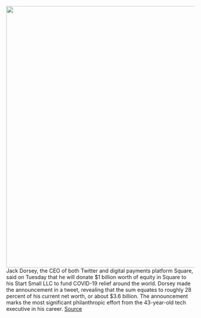 <img src='https://cdn.vox-cdn.com/thumbor/mI8b4KgaFtqIL7_KSaJLEcJ1nIA=/0x0:2823x1885/1200x800/filters:focal(1223x503:1673x953)/cdn.vox-cdn.com/uploads/chorus_image/image/66619405/1060707434.jpg.0.jpg' width='700px' /><br/>
Jack Dorsey, the CEO of both Twitter and digital payments platform Square, said on Tuesday that he will donate $1 billion worth of equity in Square to his Start Small LLC to fund COVID-19 relief around the world. Dorsey made the announcement in a tweet, revealing that the sum equates to roughly 28 percent of his current net worth, or about $3.6 billion. The announcement marks the most significant philanthropic effort from the 43-year-old tech executive in his career.
<a href='https://www.theverge.com/2020/4/7/21212766/jack-dorsey-coronavirus-covid-19-donate-relief-fund-square-twitter'> Source <a/>